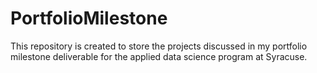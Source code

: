 # PortfolioMilestone
This repository is created to store the projects discussed in my portfolio milestone deliverable for the applied data science program at Syracuse.
